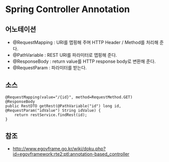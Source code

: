# Spring Controller Annotation

<!--
description = 조금 오래된 자료
tag = programming, java, spring
-->

## 어노테이션

- @RequestMapping : URI를 맵핑해 주며 HTTP Header / Method를 처리해 준다.
- @PathVariable : REST URI를 파라미터로 맵핑해 준다.
- @ResponseBody : return value를 HTTP response body로 변환해 준다.
- @RequestParam : 파라미터를 받는다.

## 소스
```
@RequestMapping(value="/{id}", method=RequestMethod.GET)
@ResponseBody
public RestDTO getRest(@PathVariable("id") long id, @RequestParam("idValue") String idValue) {
	return restService.findRest(id);
}
```

## 참조
- http://www.egovframe.go.kr/wiki/doku.php?id=egovframework:rte2:ptl:annotation-based_controller

